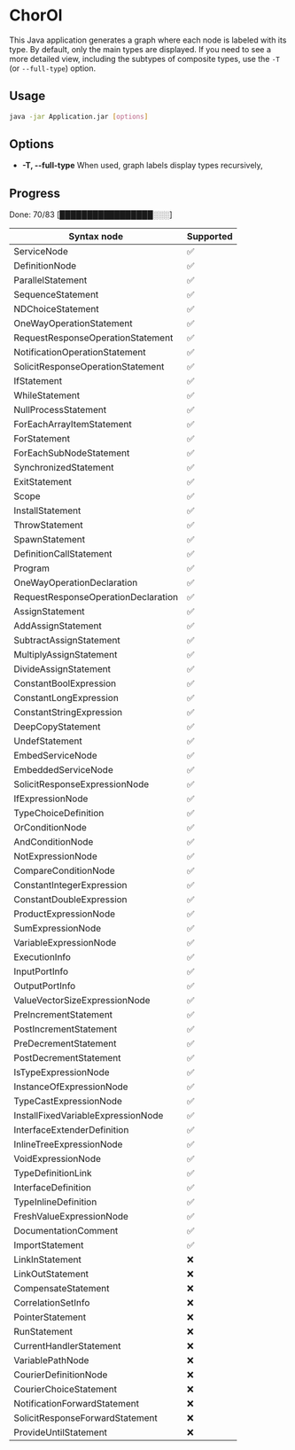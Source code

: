 # ChorOl

This Java application generates a graph where each node is labeled with its type. By default, only the main types are
displayed. If you need to see a more detailed view, including the subtypes of composite types, use the `-T` (or
`--full-type`) option.

## Usage

```bash
java -jar Application.jar [options]
```

## Options

- **-T, --full-type**
  When used, graph labels display types recursively,

## Progress

Done: 70/83
[█████████████████░░░]

| Syntax node                         | Supported |
|-------------------------------------|-----------|
| ServiceNode                         | ✅         |
| DefinitionNode                      | ✅         |
| ParallelStatement                   | ✅         |
| SequenceStatement                   | ✅         |
| NDChoiceStatement                   | ✅         |
| OneWayOperationStatement            | ✅         |
| RequestResponseOperationStatement   | ✅         |
| NotificationOperationStatement      | ✅         |
| SolicitResponseOperationStatement   | ✅         |
| IfStatement                         | ✅         |
| WhileStatement                      | ✅         |
| NullProcessStatement                | ✅         |
| ForEachArrayItemStatement           | ✅         |
| ForStatement                        | ✅         |
| ForEachSubNodeStatement             | ✅         |
| SynchronizedStatement               | ✅         |
| ExitStatement                       | ✅         |
| Scope                               | ✅         |
| InstallStatement                    | ✅         |
| ThrowStatement                      | ✅         |
| SpawnStatement                      | ✅         |
| DefinitionCallStatement             | ✅         |
| Program                             | ✅         |
| OneWayOperationDeclaration          | ✅         |
| RequestResponseOperationDeclaration | ✅         |
| AssignStatement                     | ✅         |
| AddAssignStatement                  | ✅         |
| SubtractAssignStatement             | ✅         |
| MultiplyAssignStatement             | ✅         |
| DivideAssignStatement               | ✅         |
| ConstantBoolExpression              | ✅         |
| ConstantLongExpression              | ✅         |
| ConstantStringExpression            | ✅         |
| DeepCopyStatement                   | ✅         |
| UndefStatement                      | ✅         |
| EmbedServiceNode                    | ✅         |
| EmbeddedServiceNode                 | ✅         |
| SolicitResponseExpressionNode       | ✅         |
| IfExpressionNode                    | ✅         |
| TypeChoiceDefinition                | ✅         |
| OrConditionNode                     | ✅         |
| AndConditionNode                    | ✅         |
| NotExpressionNode                   | ✅         |
| CompareConditionNode                | ✅         |
| ConstantIntegerExpression           | ✅         |
| ConstantDoubleExpression            | ✅         |
| ProductExpressionNode               | ✅         |
| SumExpressionNode                   | ✅         |
| VariableExpressionNode              | ✅         |
| ExecutionInfo                       | ✅         |
| InputPortInfo                       | ✅         |
| OutputPortInfo                      | ✅         |
| ValueVectorSizeExpressionNode       | ✅         |
| PreIncrementStatement               | ✅         |
| PostIncrementStatement              | ✅         |
| PreDecrementStatement               | ✅         |
| PostDecrementStatement              | ✅         |
| IsTypeExpressionNode                | ✅         |
| InstanceOfExpressionNode            | ✅         |
| TypeCastExpressionNode              | ✅         |
| InstallFixedVariableExpressionNode  | ✅         |
| InterfaceExtenderDefinition         | ✅         |
| InlineTreeExpressionNode            | ✅         |
| VoidExpressionNode                  | ✅         |
| TypeDefinitionLink                  | ✅         |
| InterfaceDefinition                 | ✅         |
| TypeInlineDefinition                | ✅         |
| FreshValueExpressionNode            | ✅         |
| DocumentationComment                | ✅         |
| ImportStatement                     | ✅         |
| LinkInStatement                     | ❌         |
| LinkOutStatement                    | ❌         |
| CompensateStatement                 | ❌         |
| CorrelationSetInfo                  | ❌         |
| PointerStatement                    | ❌         |
| RunStatement                        | ❌         |
| CurrentHandlerStatement             | ❌         |
| VariablePathNode                    | ❌         |
| CourierDefinitionNode               | ❌         |
| CourierChoiceStatement              | ❌         |
| NotificationForwardStatement        | ❌         |
| SolicitResponseForwardStatement     | ❌         |
| ProvideUntilStatement               | ❌         |
